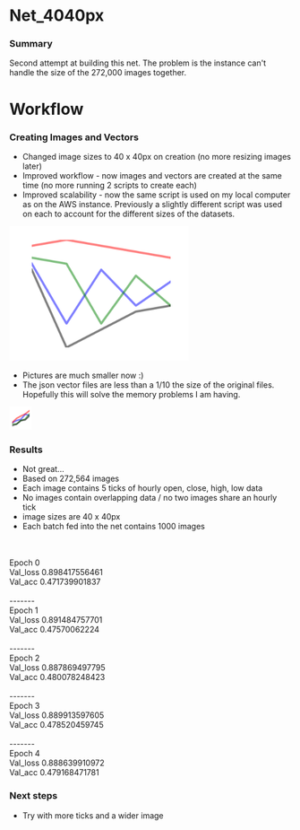 # Net_4040px
### Summary
Second attempt at building this net.  The problem is the instance can't handle the size of the 272,000 images together.

# Workflow
### Creating Images and Vectors
 - Changed image sizes to 40 x 40px on creation (no more resizing images later)
 - Improved workflow - now images and vectors are created at the same time (no more running 2 scripts to create each)
 - Improved scalability - now the same script is used on my local computer as on the AWS instance.  Previously a slightly different script was used on each to account for the different sizes of the datasets.

<img src="https://raw.githubusercontent.com/gravity226/forex_net/master/imgs/EURUSD_20010103_00-00-00.png" width="320" height="240">

 - Pictures are much smaller now :)
 - The json vector files are less than a 1/10 the size of the original files.  Hopefully this will solve the memory problems I am having.

<img src="https://github.com/gravity226/forex_net/blob/master/net_4040px/imgs/AUDJPY_20010103_00-00-00.png">

### Results
 - Not great...
 - Based on 272,564 images
 - Each image contains 5 ticks of hourly open, close, high, low data
 - No images contain overlapping data / no two images share an hourly tick
 - image sizes are 40 x 40px
 - Each batch fed into the net contains 1000 images
<br/>
<br/>
 Epoch 0<br/>
 Val_loss 0.898417556461<br/>
 Val_acc 0.471739901837<br/>
<br/>
 -------<br/>
 Epoch 1<br/>
 Val_loss 0.891484757701<br/>
 Val_acc 0.47570062224<br/>
<br/>
 -------<br/>
 Epoch 2<br/>
 Val_loss 0.887869497795<br/>
 Val_acc 0.480078248423<br/>
<br/>
 -------<br/>
 Epoch 3<br/>
 Val_loss 0.889913597605<br/>
 Val_acc 0.478520459745<br/>
<br/>
 -------<br/>
 Epoch 4<br/>
 Val_loss 0.888639910972<br/>
 Val_acc 0.479168471781<br/>

### Next steps
 - Try with more ticks and a wider image
